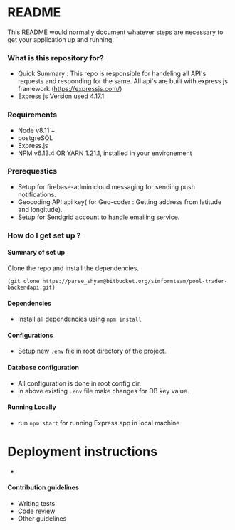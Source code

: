 # README

This README would normally document whatever steps are necessary to get your application up and running.
˜

### What is this repository for?

- Quick Summary :
  This repo is responsible for handeling all API's requests and responding for the same.
  All api's are built with express js framework (https://expressjs.com/)
- Express js Version used 4.17.1

### Requirements

- Node v8.11 +
- postgreSQL
- Express.js
- NPM v6.13.4 OR YARN 1.21.1, installed in your environement

### Prerequestics

- Setup for firebase-admin cloud messaging for sending push notifications.
- Geocoding API api key( for Geo-coder : Getting address from latitude and longitude).
- Setup for Sendgrid account to handle emailing service.

### How do I get set up ?

#### Summary of set up

Clone the repo and install the dependencies.

```
(git clone https://parse_shyam@bitbucket.org/simformteam/pool-trader-backendapi.git)
```

####  Dependencies

- Install all dependencies using `npm install`

####  Configurations

- Setup new `.env` file in root directory of the project.

####  Database configuration

- All configuration is done in root config dir.
- In above existing `.env` file make changes for DB key value.

####  Running Locally

- run `npm start` for running Express app in local machine

# Deployment instructions

- 

####  Contribution guidelines

- Writing tests
- Code review
- Other guidelines
